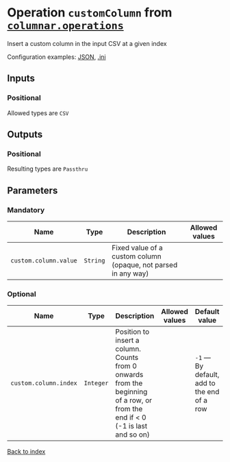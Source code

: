 
# Operation `customColumn` from [`columnar.operations`](../package/columnar.operations.md)

Insert a custom column in the input CSV at a given index

Configuration examples: [JSON](../operation/customColumn/example.json), [.ini](../operation/customColumn/example.ini)

## Inputs

### Positional

Allowed types are `CSV`



## Outputs

### Positional

Resulting types are `Passthru`


## Parameters

### Mandatory

Name | Type | Description | Allowed values
--- | --- | --- | ---
`custom.column.value` | `String` | Fixed value of a custom column (opaque, not parsed in any way) | 

### Optional

Name | Type | Description | Allowed values | Default value
--- | --- | --- | --- | ---
`custom.column.index` | `Integer` | Position to insert a column. Counts from 0 onwards from the beginning of a row, or from the end if < 0 (-1 is last and so on) |  | `-1` — By default, add to the end of a row


[Back to index](../index.md)
